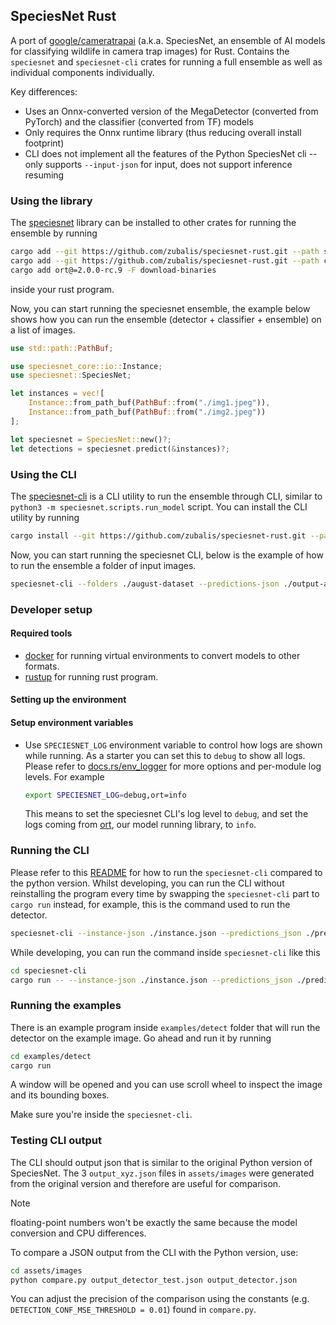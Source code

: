 ## SpeciesNet Rust

A port of [google/cameratrapai](https://github.com/google/cameratrapai) (a.k.a. SpeciesNet, an ensemble of AI models for classifying wildlife in camera trap images) for Rust. Contains the `speciesnet` and `speciesnet-cli` crates for running a full ensemble as well as individual components individually.

Key differences:
- Uses an Onnx-converted version of the MegaDetector (converted from PyTorch) and the classifier (converted from TF) models
- Only requires the Onnx runtime library (thus reducing overall install footprint)
- CLI does not implement all the features of the Python SpeciesNet cli -- only supports `--input-json` for input, does not support inference resuming

### Using the library

The [speciesnet](./speciesnet/) library can be installed to other crates for running the ensemble by running

```bash
cargo add --git https://github.com/zubalis/speciesnet-rust.git --path speciesnet
cargo add --git https://github.com/zubalis/speciesnet-rust.git --path core
cargo add ort@=2.0.0-rc.9 -F download-binaries
```

inside your rust program.

Now, you can start running the speciesnet ensemble, the example below shows how you can run the ensemble (detector + classifier + ensemble) on a list of images.

```rust
use std::path::PathBuf;

use speciesnet_core::io::Instance;
use speciesnet::SpeciesNet;

let instances = vec![
    Instance::from_path_buf(PathBuf::from("./img1.jpeg")),
    Instance::from_path_buf(PathBuf::from("./img2.jpeg"))
];

let speciesnet = SpeciesNet::new()?;
let detections = speciesnet.predict(&instances)?;
```

### Using the CLI

The [speciesnet-cli](./speciesnet-cli/) is a CLI utility to run the ensemble through CLI, similar to `python3 -m speciesnet.scripts.run_model` script. You can install the CLI utility by running

```bash
cargo install --git https://github.com/zubalis/speciesnet-rust.git --path speciesnet-cli
```

Now, you can start running the speciesnet CLI, below is the example of how to run the ensemble a folder of input images.

```bash
speciesnet-cli --folders ./august-dataset --predictions-json ./output-august.json
```

### Developer setup

#### Required tools

- [docker](https://docker.com) for running virtual environments to convert models to other formats.
- [rustup](https://rustup.rs) for running rust program.

#### Setting up the environment

#### Setup environment variables

- Use `SPECIESNET_LOG` environment variable to control how logs are shown while running. As a starter you can set this to `debug` to show all logs. Please refer to [docs.rs/env_logger](https://docs.rs/env_logger) for more options and per-module log levels. For example

  ```bash
  export SPECIESNET_LOG=debug,ort=info
  ```

  This means to set the speciesnet CLI's log level to `debug`, and set the logs coming from [ort](https://github.com/pykeio/ort), our model running library, to `info`.

### Running the CLI

Please refer to this [README](./speciesnet-cli/README.md) for how to run the `speciesnet-cli` compared to the python version. Whilst developing, you can run the CLI without reinstalling the program every time by swapping the `speciesnet-cli` part to `cargo run` instead, for example, this is the command used to run the detector.

```bash
speciesnet-cli --instance-json ./instance.json --predictions_json ./predictions.json --detector-only
```

While developing, you can run the command inside `speciesnet-cli` like this

```bash
cd speciesnet-cli
cargo run -- --instance-json ./instance.json --predictions_json ./predictions.json --detector-only
```

### Running the examples

There is an example program inside `examples/detect` folder that will run the detector on the example image. Go ahead and run it by running

```bash
cd examples/detect
cargo run
```

A window will be opened and you can use scroll wheel to inspect the image and its bounding boxes.

Make sure you're inside the `speciesnet-cli`.

### Testing CLI output

The CLI should output json that is similar to the original Python version of SpeciesNet. The 3 `output_xyz.json` files in `assets/images` were generated from the original version and therefore are useful for comparison. 

> [!NOTE]
> floating-point numbers won't be exactly the same because the model conversion and CPU differences.

To compare a JSON output from the CLI with the Python version, use:

```bash
cd assets/images
python compare.py output_detector_test.json output_detector.json
```

You can adjust the precision of the comparison using the constants (e.g. `DETECTION_CONF_MSE_THRESHOLD = 0.01`) found in `compare.py`.
